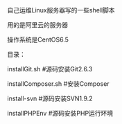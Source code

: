 自己运维Linux服务器写的一些shell脚本

用的是阿里云的服务器

操作系统是CentOS6.5

目录：

installGit.sh	#源码安装Git2.6.3

installComposer.sh	#安装Composer

install-svn		#源码安装SVN1.9.2

installPHPEnv	#源码安装PHP运行环境
